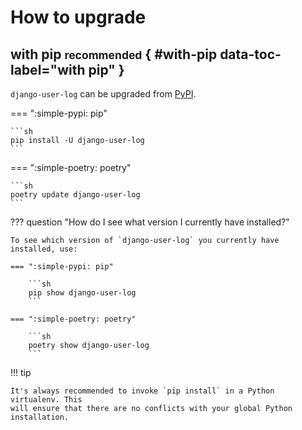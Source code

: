 # How to upgrade

## with pip <small>recommended</small> { #with-pip data-toc-label="with pip" }

`django-user-log` can be upgraded from [PyPI][pypi].

=== ":simple-pypi: pip"

    ```sh
    pip install -U django-user-log
    ```

=== ":simple-poetry: poetry"

    ```sh
    poetry update django-user-log
    ```

??? question "How do I see what version I currently have installed?"

    To see which version of `django-user-log` you currently have installed, use:

    === ":simple-pypi: pip"

        ```sh
        pip show django-user-log
        ```

    === ":simple-poetry: poetry"

        ```sh
        poetry show django-user-log
        ```

!!! tip

    It's always recommended to invoke `pip install` in a Python virtualenv. This
    will ensure that there are no conflicts with your global Python installation.

[pypi]: https://pypi.org/project/django-user-log
